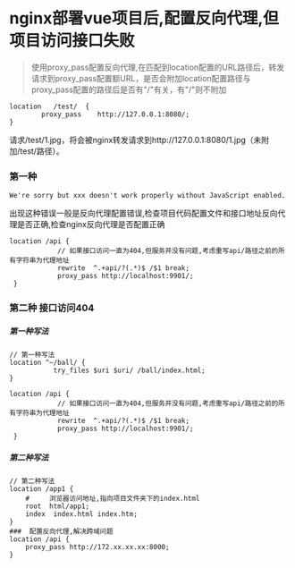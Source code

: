 # nginx部署vue项目后,配置反向代理,但项目访问接口失败
>使用proxy_pass配置反向代理,在匹配到location配置的URL路径后，转发请求到proxy_pass配置额URL，是否会附加location配置路径与proxy_pass配置的路径后是否有"/"有关，有"/"则不附加
```
location   /test/  {
        proxy_pass    http://127.0.0.1:8080/;
}
```
请求/test/1.jpg，将会被nginx转发请求到http://127.0.0.1:8080/1.jpg（未附加/test/路径）。
### 第一种 
```
We're sorry but xxx doesn't work properly without JavaScript enabled. 
```
出现这种错误一般是反向代理配置错误,检查项目代码配置文件和接口地址反向代理是否正确,检查nginx反向代理是否配置正确
```
location /api {
            // 如果接口访问一直为404,但服务并没有问题,考虑重写api/路径之前的所有字符串为代理地址
            rewrite  ^.+api/?(.*)$ /$1 break;
            proxy_pass http://localhost:9901/;
 }
```
### 第二种 接口访问404
##### 第一种写法
```
// 第一种写法
location ^~/ball/ {
           try_files $uri $uri/ /ball/index.html;
}

location /api {
            // 如果接口访问一直为404,但服务并没有问题,考虑重写api/路径之前的所有字符串为代理地址
            rewrite  ^.+api/?(.*)$ /$1 break;
            proxy_pass http://localhost:9901/;
 }
```
##### 第二种写法
```
// 第二种写法
location /app1 {
    #     浏览器访问地址,指向项目文件夹下的index.html
    root  html/app1;
    index  index.html index.htm;
}
###  配置反向代理,解决跨域问题 
location /api {
    proxy_pass http://172.xx.xx.xx:8000;
}
```